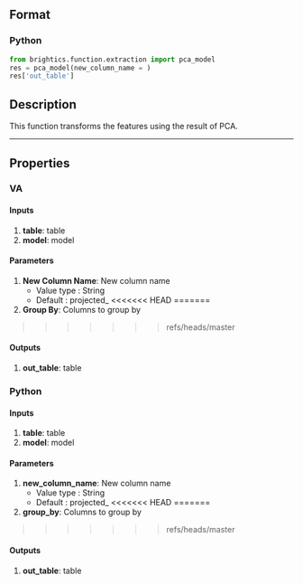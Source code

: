 ## Format
### Python
```python
from brightics.function.extraction import pca_model
res = pca_model(new_column_name = )
res['out_table']
```

## Description
This function transforms the features using the result of PCA.

---

## Properties
### VA
#### Inputs
1. **table**: table
2. **model**: model

#### Parameters
1. **New Column Name**: New column name
   - Value type : String
   - Default : projected_
<<<<<<< HEAD
=======
2. **Group By**: Columns to group by
>>>>>>> refs/heads/master

#### Outputs
1. **out_table**: table

### Python
#### Inputs
1. **table**: table
2. **model**: model

#### Parameters
1. **new_column_name**: New column name
   - Value type : String
   - Default : projected_
<<<<<<< HEAD
=======
2. **group_by**: Columns to group by
>>>>>>> refs/heads/master

#### Outputs
1. **out_table**: table

